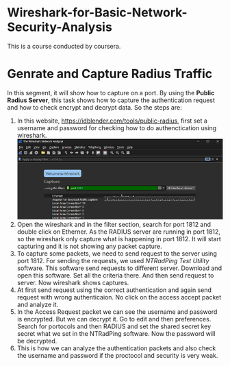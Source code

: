 # Wireshark-for-Basic-Network-Security-Analysis
This is a course conducted by coursera.

# Genrate and Capture Radius Traffic
In this segment, it will show how to capture on a port. By using the **Public Radius Server**, this task shows how to capture the authentication request and how to check encrypt and decrypt data. So the steps are:
1. In this website, https://idblender.com/tools/public-radius, first set a username and password for checking how to do authenctication using wireshark. ![Public RADIUS Server](image.png)
2. Open the wireshark and in the filter section, search for port 1812 and double click on Etherner. As the RADIUS server are running in port 1812, so the wireshark only capture what is happening in port 1812. It will start capturing and it is not showing any packet capture. 
3. To capture some packets, we need to send request to the server using port 1812. For sending the requests, we used *NTRadPing Test Utility* software. This software send requests to different server. Download and open this software. Set all the criteria there. And then send request to server. Now wireshark shows captures. 
4. At first send request using the correct authentication and again send request with wrong authenticaion. No click on the access accept packet and analyze it.
5. In the Access Request packet we can see the username and password is encrypted. But we can decrypt it. Go to edit and then preferences. Search for portocols and then RADIUS and set the shared secret key secret what we set in the NTRadPing software. Now the password will be decrypted.
6. This is how we can analyze the authentication packets and also check the username and password if the proctocol and security is very weak. 
